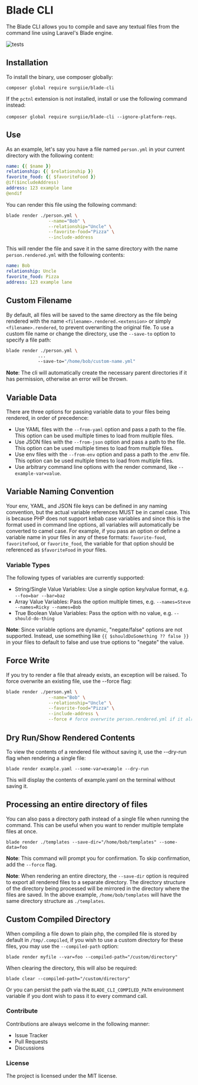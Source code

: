 # Blade CLI
The Blade CLI allows you to compile and save any textual files from the command line using Laravel's Blade engine.

![tests](https://github.com/surgiie/blade-cli/actions/workflows/tests.yml/badge.svg)

## Installation
To install the binary, use composer globally:

`composer global require surgiie/blade-cli`

If the `pctnl` extension is not installed, install or use the following command instead:

`composer global require surgiie/blade-cli --ignore-platform-reqs`.

## Use
As an example, let's say you have a file named `person.yml` in your current directory with the following content:

```yaml
name: {{ $name }}
relationship: {{ $relationship }}
favorite_food: {{ $favoriteFood }}
@if($includeAddress)
address: 123 example lane
@endif
```
You can render this file using the following command:

```bash
blade render ./person.yml \
                --name="Bob" \
                --relationship="Uncle" \
                --favorite-food="Pizza" \
                --include-address

```
This will render the file and save it in the same directory with the name `person.rendered.yml` with the following contents:

```yaml
name: Bob
relationship: Uncle
favorite_food: Pizza
address: 123 example lane

```


## Custom Filename
By default, all files will be saved to the same directory as the file being rendered with the name `<filename>.rendered.<extension>` or simply `<filename>.rendered`, to prevent overwriting the original file. To use a custom file name or change the directory, use the `--save-to` option to specify a file path:

```bash
blade render ./person.yml \
            ...
            --save-to="/home/bob/custom-name.yml"
```
**Note**: The cli will automatically create the necessary parent directories if it has permission, otherwise an error will be thrown.

## Variable Data
There are three options for passing variable data to your files being rendered, in order of precedence:

- Use YAML files with the `--from-yaml` option and pass a path to the file. This option can be used multiple times to load from multiple files.
- Use JSON files with the `--from-json` option and pass a path to the file. This option can be used multiple times to load from multiple files.
- Use env files with the `--from-env` option and pass a path to the .env file. This option can be used multiple times to load from multiple files.
- Use arbitrary command line options with the render command, like `--example-var=value`.


## Variable Naming Convention

Your env, YAML, and JSON file keys can be defined in any naming convention, but the actual variable references MUST be in camel case. This is because PHP does not support kebab case variables and since this is the format used in command line options, all variables will automatically be converted to camel case. For example, if you pass an option or define a variable name in your files in any of these formats: `favorite-food`, `favoriteFood`, or `favorite_food`, the variable for that option should be referenced as `$favoriteFood` in your files.

### Variable Types
The following types of variables are currently supported:

- String/Single Value Variables: Use a single option key/value format, e.g. `--foo=bar --bar=baz`
- Array Value Variables: Pass the option multiple times, e.g. `--names=Steve --names=Ricky --names=Bob`
- True Boolean Value Variables: Pass the option with no value, e.g. `--should-do-thing`

**Note**: Since variable options are dynamic, "negate/false" options are not supported. Instead, use something like `{{ $shouldDoSomething ?? false }}` in your files to default to false and use true options to "negate" the value.

## Force Write
If you try to render a file that already exists, an exception will be raised. To force overwrite an existing file, use the --force flag:

```bash
blade render ./person.yml \
                --name="Bob" \
                --relationship="Uncle" \
                --favorite-food="Pizza" \
                --include-address \
                --force # force overwrite person.rendered.yml if it already exists.
```
## Dry Run/Show Rendered Contents
To view the contents of a rendered file without saving it, use the --dry-run flag when rendering a single file:

`blade render example.yaml --some-var=example --dry-run`

This will display the contents of example.yaml on the terminal without saving it.

## Processing an entire directory of files
You can also pass a directory path instead of a single file when running the command. This can be useful when you want to render multiple template files at once.

`blade render ./templates --save-dir="/home/bob/templates" --some-data=foo`

**Note**: This command will prompt you for confirmation. To skip confirmation, add the `--force` flag.

**Note**: When rendering an entire directory, the `--save-dir` option is required to export all rendered files to a separate directory. The directory structure of the directory being processed will be mirrored in the directory where the files are saved. In the above example, `/home/bob/templates` will have the same directory structure as `./templates`.


## Custom Compiled Directory

When compiling a file down to plain php, the compiled file is stored by default in `/tmp/.compiled`, if you wish to use a custom directory for these files, you may use the `--compiled-path` option:

`blade render myfile --var=foo --compiled-path="/custom/directory"`

When clearing the directory, this will also be required:

`blade clear --compiled-path="/custom/directory"`

Or you can persist the path via the `BLADE_CLI_COMPILED_PATH` environment variable if you dont wish to pass it to every command call.

### Contribute

Contributions are always welcome in the following manner:

-   Issue Tracker
-   Pull Requests
-   Discussions

### License

The project is licensed under the MIT license.
